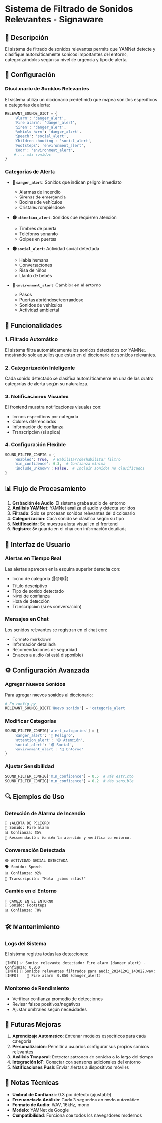 # Sistema de Filtrado de Sonidos Relevantes - Signaware

## 🎯 Descripción

El sistema de filtrado de sonidos relevantes permite que YAMNet detecte y clasifique automáticamente sonidos importantes del entorno, categorizándolos según su nivel de urgencia y tipo de alerta.

## 🔧 Configuración

### Diccionario de Sonidos Relevantes

El sistema utiliza un diccionario predefinido que mapea sonidos específicos a categorías de alerta:

```python
RELEVANT_SOUNDS_DICT = {
    'Alarm': 'danger_alert',
    'Fire alarm': 'danger_alert',
    'Siren': 'danger_alert',
    'Vehicle horn': 'danger_alert',
    'Speech': 'social_alert',
    'Children shouting': 'social_alert',
    'Footsteps': 'environment_alert',
    'Door': 'environment_alert',
    # ... más sonidos
}
```

### Categorías de Alerta

- **🔴 `danger_alert`**: Sonidos que indican peligro inmediato
  - Alarmas de incendio
  - Sirenas de emergencia
  - Bocinas de vehículos
  - Cristales rompiéndose

- **🟡 `attention_alert`**: Sonidos que requieren atención
  - Timbres de puerta
  - Teléfonos sonando
  - Golpes en puertas

- **🟢 `social_alert`**: Actividad social detectada
  - Habla humana
  - Conversaciones
  - Risa de niños
  - Llanto de bebés

- **🔵 `environment_alert`**: Cambios en el entorno
  - Pasos
  - Puertas abriéndose/cerrándose
  - Sonidos de vehículos
  - Actividad ambiental

## 🚀 Funcionalidades

### 1. Filtrado Automático

El sistema filtra automáticamente los sonidos detectados por YAMNet, mostrando solo aquellos que están en el diccionario de sonidos relevantes.

### 2. Categorización Inteligente

Cada sonido detectado se clasifica automáticamente en una de las cuatro categorías de alerta según su naturaleza.

### 3. Notificaciones Visuales

El frontend muestra notificaciones visuales con:
- Iconos específicos por categoría
- Colores diferenciados
- Información de confianza
- Transcripción (si aplica)

### 4. Configuración Flexible

```python
SOUND_FILTER_CONFIG = {
    'enabled': True,  # Habilitar/deshabilitar filtro
    'min_confidence': 0.3,  # Confianza mínima
    'include_unknown': False,  # Incluir sonidos no clasificados
}
```

## 📊 Flujo de Procesamiento

1. **Grabación de Audio**: El sistema graba audio del entorno
2. **Análisis YAMNet**: YAMNet analiza el audio y detecta sonidos
3. **Filtrado**: Solo se procesan sonidos relevantes del diccionario
4. **Categorización**: Cada sonido se clasifica según su tipo
5. **Notificación**: Se muestra alerta visual en el frontend
6. **Registro**: Se guarda en el chat con información detallada

## 🎨 Interfaz de Usuario

### Alertas en Tiempo Real

Las alertas aparecen en la esquina superior derecha con:
- Icono de categoría (🔴🟡🟢🔵)
- Título descriptivo
- Tipo de sonido detectado
- Nivel de confianza
- Hora de detección
- Transcripción (si es conversación)

### Mensajes en Chat

Los sonidos relevantes se registran en el chat con:
- Formato markdown
- Información detallada
- Recomendaciones de seguridad
- Enlaces a audio (si está disponible)

## ⚙️ Configuración Avanzada

### Agregar Nuevos Sonidos

Para agregar nuevos sonidos al diccionario:

```python
# En config.py
RELEVANT_SOUNDS_DICT['Nuevo sonido'] = 'categoria_alert'
```

### Modificar Categorías

```python
SOUND_FILTER_CONFIG['alert_categories'] = {
    'danger_alert': '🔴 Peligro',
    'attention_alert': '🟡 Atención',
    'social_alert': '🟢 Social',
    'environment_alert': '🔵 Entorno'
}
```

### Ajustar Sensibilidad

```python
SOUND_FILTER_CONFIG['min_confidence'] = 0.5  # Más estricto
SOUND_FILTER_CONFIG['min_confidence'] = 0.2  # Más sensible
```

## 🔍 Ejemplos de Uso

### Detección de Alarma de Incendio
```
🔴 ¡ALERTA DE PELIGRO!
🚨 Sonido: Fire alarm
📊 Confianza: 85%
🚨 Recomendación: Mantén la atención y verifica tu entorno.
```

### Conversación Detectada
```
🟢 ACTIVIDAD SOCIAL DETECTADA
🗣️ Sonido: Speech
📊 Confianza: 92%
💬 Transcripción: "Hola, ¿cómo estás?"
```

### Cambio en el Entorno
```
🔵 CAMBIO EN EL ENTORNO
👣 Sonido: Footsteps
📊 Confianza: 78%
```

## 🛠️ Mantenimiento

### Logs del Sistema

El sistema registra todas las detecciones:
```
[INFO] ✅ Sonido relevante detectado: Fire alarm (danger_alert) - Confianza: 0.850
[INFO] 🎯 Sonidos relevantes filtrados para audio_20241201_143022.wav:
[INFO]    🔴 Fire alarm: 0.850 (danger_alert)
```

### Monitoreo de Rendimiento

- Verificar confianza promedio de detecciones
- Revisar falsos positivos/negativos
- Ajustar umbrales según necesidades

## 🔮 Futuras Mejoras

1. **Aprendizaje Automático**: Entrenar modelos específicos para cada categoría
2. **Personalización**: Permitir a usuarios configurar sus propios sonidos relevantes
3. **Análisis Temporal**: Detectar patrones de sonidos a lo largo del tiempo
4. **Integración IoT**: Conectar con sensores adicionales del entorno
5. **Notificaciones Push**: Enviar alertas a dispositivos móviles

## 📝 Notas Técnicas

- **Umbral de Confianza**: 0.3 por defecto (ajustable)
- **Frecuencia de Análisis**: Cada 3 segundos en modo automático
- **Formato de Audio**: WAV, 16kHz, mono
- **Modelo**: YAMNet de Google
- **Compatibilidad**: Funciona con todos los navegadores modernos 